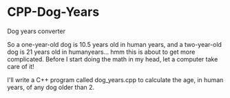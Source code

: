# CPP-Dog-Years
Dog years converter


<p>So a one-year-old dog is 10.5 years old in human years, and a two-year-old 
dog is 21 years old in humanyears… hmm this is about to get more complicated. 
Before I start doing the math in my head, let a computer take care of it!</p>

<p>I'll write a C++ program called dog_years.cpp to calculate the age, in human
years, of any dog older than 2. </p>
